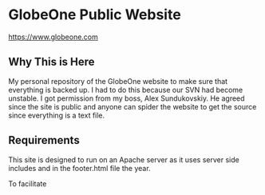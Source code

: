 # GlobeOne Public Website

https://www.globeone.com

## Why This is Here

My personal repository of the GlobeOne website to make sure that everything is backed up. I had to do this because our SVN had become unstable. I got permission from my boss, Alex Sundukovskiy. He agreed since the site is public and anyone can spider the website to get the source since everything is a text file.

## Requirements
This site is designed to run on an Apache server as it uses server side includes and in the footer.html file the year.

To facilitate 